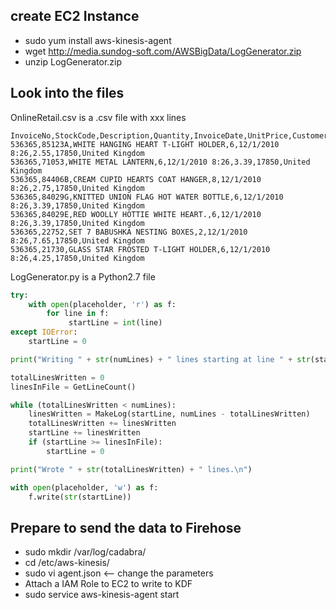 ## create EC2 Instance

- sudo yum install aws-kinesis-agent
- wget http://media.sundog-soft.com/AWSBigData/LogGenerator.zip
- unzip LogGenerator.zip

## Look into the files
OnlineRetail.csv is a .csv file with xxx lines
```
InvoiceNo,StockCode,Description,Quantity,InvoiceDate,UnitPrice,CustomerID,Country  
536365,85123A,WHITE HANGING HEART T-LIGHT HOLDER,6,12/1/2010 8:26,2.55,17850,United Kingdom  
536365,71053,WHITE METAL LANTERN,6,12/1/2010 8:26,3.39,17850,United Kingdom  
536365,84406B,CREAM CUPID HEARTS COAT HANGER,8,12/1/2010 8:26,2.75,17850,United Kingdom  
536365,84029G,KNITTED UNION FLAG HOT WATER BOTTLE,6,12/1/2010 8:26,3.39,17850,United Kingdom  
536365,84029E,RED WOOLLY HOTTIE WHITE HEART.,6,12/1/2010 8:26,3.39,17850,United Kingdom  
536365,22752,SET 7 BABUSHKA NESTING BOXES,2,12/1/2010 8:26,7.65,17850,United Kingdom  
536365,21730,GLASS STAR FROSTED T-LIGHT HOLDER,6,12/1/2010 8:26,4.25,17850,United Kingdom  
```

LogGenerator.py is a Python2.7 file
```python
try:
    with open(placeholder, 'r') as f:
        for line in f:
             startLine = int(line)
except IOError:
    startLine = 0

print("Writing " + str(numLines) + " lines starting at line " + str(startLine) + "\n")

totalLinesWritten = 0
linesInFile = GetLineCount()

while (totalLinesWritten < numLines):
    linesWritten = MakeLog(startLine, numLines - totalLinesWritten)
    totalLinesWritten += linesWritten
    startLine += linesWritten
    if (startLine >= linesInFile):
        startLine = 0

print("Wrote " + str(totalLinesWritten) + " lines.\n")

with open(placeholder, 'w') as f:
    f.write(str(startLine))
```

## Prepare to send the data to Firehose
- sudo mkdir /var/log/cadabra/
- cd /etc/aws-kinesis/
- sudo vi agent.json  <-- change the parameters
- Attach a IAM Role to EC2 to write to KDF
- sudo service aws-kinesis-agent start

